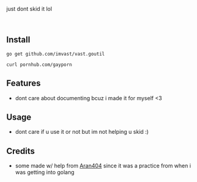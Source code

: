 just dont skid it lol

<br>

## Install

`go get github.com/imvast/vast.goutil`

`curl pornhub.com/gayporn`

## Features

- dont care about documenting bcuz i made it for myself <3

## Usage

- dont care if u use it or not but im not helping u skid :)

## Credits

- some made w/ help from [Aran404](https://github.com/Aran404) since it was a practice from when i was getting into golang
